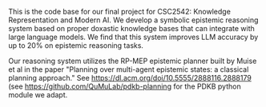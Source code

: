 This is the code base for our final project for CSC2542: Knowledge Representation and Modern AI. We develop a symbolic epistemic reasoning system based on proper doxastic knowledge bases that can integrate with large language models. We find that this system improves LLM accuracy by up to 20\% on epistemic reasoning tasks. 

Our reasoning system utilizes the RP-MEP epistemic planner built by Muise et al in the paper "Planning over multi-agent epistemic states: a classical planning approach." See https://dl.acm.org/doi/10.5555/2888116.2888179 (see https://github.com/QuMuLab/pdkb-planning for the PDKB python module we adapt. 

